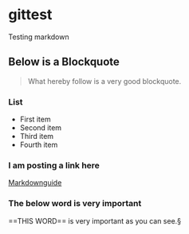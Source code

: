 # gittest
Testing markdown

## Below is a Blockquote
> What hereby follow is a very good blockquote.

### List
- First item
- Second item
- Third item
- Fourth item


### I am posting a link here
[Markdownguide](https://www.markdownguide.org/)

### The below word is very important
==THIS WORD== is very important as you can see.§
